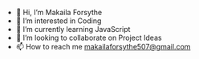 - 👋 Hi, I’m Makaila Forsythe
- 👀 I’m interested in Coding
- 🌱 I’m currently learning JavaScript
- 💞️ I’m looking to collaborate on Project Ideas
- 📫 How to reach me makailaforsythe507@gmail.com

<!---
MakailaAForsythe/MakailaAForsythe is a ✨ special ✨ repository because its `README.md` (this file) appears on your GitHub profile.
You can click the Preview link to take a look at your changes.
--->
